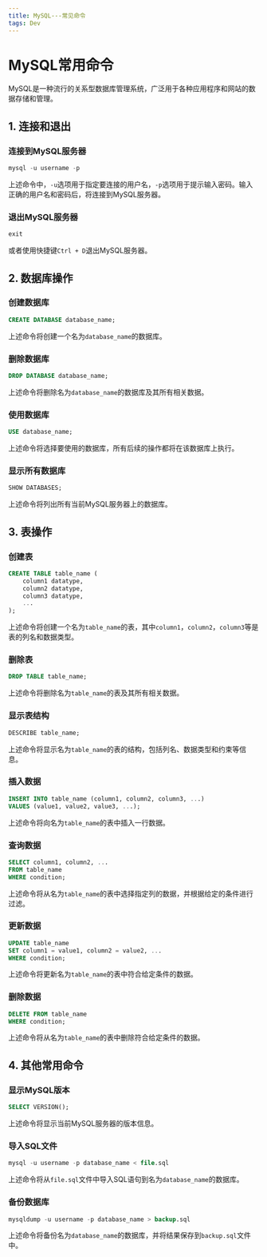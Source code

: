 ```yaml
---
title: MySQL---常见命令
tags: Dev
---
```


# MySQL常用命令

MySQL是一种流行的关系型数据库管理系统，广泛用于各种应用程序和网站的数据存储和管理。<!--more-->

## 1. 连接和退出

### 连接到MySQL服务器

```sql
mysql -u username -p
```

上述命令中，`-u`选项用于指定要连接的用户名，`-p`选项用于提示输入密码。输入正确的用户名和密码后，将连接到MySQL服务器。

### 退出MySQL服务器

```sql
exit
```

或者使用快捷键`Ctrl + D`退出MySQL服务器。

## 2. 数据库操作

### 创建数据库

```sql
CREATE DATABASE database_name;
```

上述命令将创建一个名为`database_name`的数据库。

### 删除数据库

```sql
DROP DATABASE database_name;
```

上述命令将删除名为`database_name`的数据库及其所有相关数据。

### 使用数据库

```sql
USE database_name;
```

上述命令将选择要使用的数据库，所有后续的操作都将在该数据库上执行。

### 显示所有数据库

```sql
SHOW DATABASES;
```

上述命令将列出所有当前MySQL服务器上的数据库。

## 3. 表操作

### 创建表

```sql
CREATE TABLE table_name (
    column1 datatype,
    column2 datatype,
    column3 datatype,
    ...
);
```

上述命令将创建一个名为`table_name`的表，其中`column1`，`column2`，`column3`等是表的列名和数据类型。

### 删除表

```sql
DROP TABLE table_name;
```

上述命令将删除名为`table_name`的表及其所有相关数据。

### 显示表结构

```sql
DESCRIBE table_name;
```

上述命令将显示名为`table_name`的表的结构，包括列名、数据类型和约束等信息。

### 插入数据

```sql
INSERT INTO table_name (column1, column2, column3, ...)
VALUES (value1, value2, value3, ...);
```

上述命令将向名为`table_name`的表中插入一行数据。

### 查询数据

```sql
SELECT column1, column2, ...
FROM table_name
WHERE condition;
```

上述命令将从名为`table_name`的表中选择指定列的数据，并根据给定的条件进行过滤。

### 更新数据

```sql
UPDATE table_name
SET column1 = value1, column2 = value2, ...
WHERE condition;
```

上述命令将更新名为`table_name`的表中符合给定条件的数据。

### 删除数据

```sql
DELETE FROM table_name
WHERE condition;
```

上述命令将从名为`table_name`的表中删除符合给定条件的数据。

## 4. 其他常用命令

### 显示MySQL版本

```sql
SELECT VERSION();
```

上述命令将显示当前MySQL服务器的版本信息。

### 导入SQL文件

```sql
mysql -u username -p database_name < file.sql
```

上述命令将从`file.sql`文件中导入SQL语句到名为`database_name`的数据库。

### 备份数据库

```sql
mysqldump -u username -p database_name > backup.sql
```

上述命令将备份名为`database_name`的数据库，并将结果保存到`backup.sql`文件中。